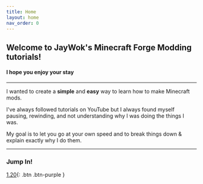 ```yaml
---
title: Home
layout: home
nav_order: 0
---
```


## Welcome to JayWok's Minecraft Forge Modding tutorials!

#### I hope you enjoy your stay

---

I wanted to create a **simple** and **easy** way to learn how to make Minecraft mods.

I've always followed tutorials on YouTube but I always found myself pausing, rewinding, and not understanding why I was doing the things I was.

My goal is to let you go at your own speed and to break things down & explain exactly why I do them.

---

### Jump In!

[1.20]{: .btn .btn-purple }

[1.20]: /1.20
